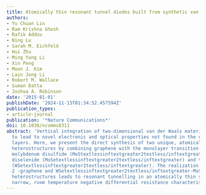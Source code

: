 ```yaml
---
title: Atomically thin resonant tunnel diodes built from synthetic van der Waals heterostructures
authors:
- Yu Chuan Lin
- Ram Krishna Ghosh
- Rafik Addou
- Ning Lu
- Sarah M. Eichfeld
- Hui Zhu
- Ming Yang Li
- Xin Peng
- Moon J. Kim
- Lain Jong Li
- Robert M. Wallace
- Suman Datta
- Joshua A. Robinson
date: '2015-01-01'
publishDate: '2024-11-15T01:34:52.457594Z'
publication_types:
- article-journal
publication: '*Nature Communications*'
doi: 10.1038/ncomms8311
abstract: 'Vertical integration of two-dimensional van der Waals materials is predicted
  to lead to novel electronic and optical properties not found in the constituent
  layers. Here, we present the direct synthesis of two unique, atomically thin, multi-junction
  heterostructures by combining graphene with the monolayer transition-metal dichalcogenides:
  molybdenum disulfide (MoStextlessinftextgreater2textless/inftextgreater), molybdenum
  diselenide (MoSetextlessinftextgreater2textless/inftextgreater) and tungsten diselenide
  (WSetextlessinftextgreater2textless/inftextgreater). The realization of MoS 2 -WSe
  2 -graphene and WSetextlessinftextgreater2textless/inftextgreater-MoStextlessinftextgreater2textless/inftextgreater-graphene
  heterostructures leads to resonant tunnelling in an atomically thin stack with spectrally
  narrow, room temperature negative differential resistance characteristics.'
---
```

